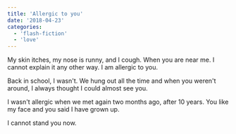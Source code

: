 ```yaml
---
title: 'Allergic to you'
date: '2018-04-23'
categories:
  - 'flash-fiction'
  - 'love'
---
```


My skin itches, my nose is runny, and I cough. When you are near me. I cannot
explain it any other way. I am allergic to you.

Back in school, I wasn't. We hung out all the time and when you weren't around,
I always thought I could almost see you.

I wasn't allergic when we met again two months ago, after 10 years. You like my
face and you said I have grown up.

I cannot stand you now.

